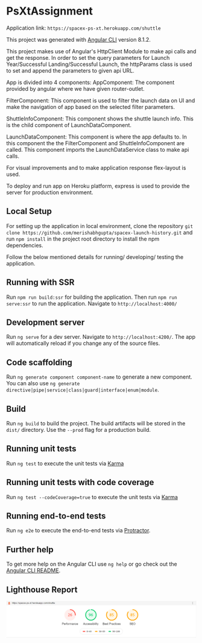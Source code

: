 # PsXtAssignment
Application link: `https://spacex-ps-xt.herokuapp.com/shuttle`

This project was generated with [Angular CLI](https://github.com/angular/angular-cli) version 8.1.2.

This project makes use of Angular's HttpClient Module to make api calls and get the response. In order to set the query parameters for Launch Year/Successful Landing/Successful Launch, the httpParams class is used to set and append the parameters to given api URL.

App is divided into 4 components:
AppComponent: The component provided by angular where we have given router-outlet.

FilterComponent: This component is used to filter the launch data on UI and make the navigation of app based on the selected filter parameters.

ShuttleInfoComponent: This component shows the shuttle launch info. This is the child component of LaunchDataComponent.

LaunchDataComponent: This component is where the app defaults to. In this component the the FilterComponent and ShuttleInfoComponent are called. This component imports the LaunchDataService class to make api calls.

For visual improvements and to make application response flex-layout is used.

To deploy and run app on Heroku platform, express is used to provide the server for production environment.

## Local Setup

For setting up the application in local environment, clone the repository `git clone https://github.com/merishabhgupta/spacex-launch-history.git` and run `npm install` in the project root directory to install the npm dependencies.

Follow the below mentioned details for running/ developing/ testing the application.

## Running with SSR

Run `npm run build:ssr` for building the application. Then run `npm run serve:ssr` to run the application. Navigate to `http://localhost:4000/`

## Development server

Run `ng serve` for a dev server. Navigate to `http://localhost:4200/`. The app will automatically reload if you change any of the source files.

## Code scaffolding

Run `ng generate component component-name` to generate a new component. You can also use `ng generate directive|pipe|service|class|guard|interface|enum|module`.

## Build

Run `ng build` to build the project. The build artifacts will be stored in the `dist/` directory. Use the `--prod` flag for a production build.

## Running unit tests

Run `ng test` to execute the unit tests via [Karma](https://karma-runner.github.io)

## Running unit tests with code coverage
Run `ng test --codeCoverage=true` to execute the unit tests via [Karma](https://karma-runner.github.io)


## Running end-to-end tests

Run `ng e2e` to execute the end-to-end tests via [Protractor](http://www.protractortest.org/).

## Further help

To get more help on the Angular CLI use `ng help` or go check out the [Angular CLI README](https://github.com/angular/angular-cli/blob/master/README.md).

## Lighthouse Report

![web.dev screenshot](./Lighthouse.png)